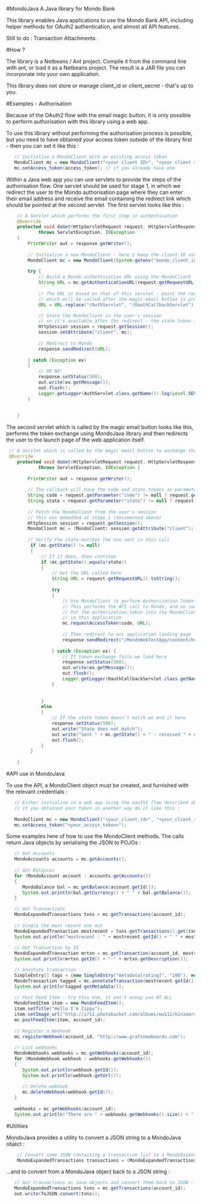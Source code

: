 #MondoJava
A Java library for Mondo Bank

This library enables Java applications to use the Mondo Bank API, including helper methods for OAuth2 authentication, and almost all API features.

Still to do : Transaction Attachments.

#How ?

The library is a Netbeans / Ant project. Compile it from the command line with ant, or load it as a Netbeans project. The result is a JAR file you can incorporate into your own application. 

This library does not store or manage client_id or client_secret - that's up to you.

#Examples - Authorisation

Because of the OAuth2 flow with the email magic button, it is only possible to perform authorisation with this library using a web app.

To use this library without performing the authorisation process is possible, but you need to have obtained your access token outside of the library first - then you can set it like this :

```java
   // Initialise a MondoClient with an existing access token
   MondoClient mc = new MondoClient("<your client ID>", "<your client secret>");
   mc.setAccess_token(access_token); // if you already have one
```
Within a Java web app you can use servlets to provide the steps of the authorisation flow. One servlet should be used for stage 1, in which we redirect the user to the Mondo authorisation page where they can enter their email address and receive the email containing the redirect link which should be pointed at the second servlet. The first servlet looks like this :

```java
    // A Servlet which performs the first step in authentication
    @Override
    protected void doGet(HttpServletRequest request, HttpServletResponse response)
            throws ServletException, IOException 
    {
        PrintWriter out = response.getWriter();
        
        // Initialise a new MondoClient - here I keep the client ID and client secret in environment vars
        MondoClient mc = new MondoClient(System.getenv("mondo_client_id"), System.getenv("mondo_client_secret"));
        
        try {
            // Build a Mondo authentication URL using the MondoClient
            String URL = mc.getAuthenticationURL(request.getRequestURL().toString());
            
            // The URL is based on that of this servlet - point the redirect at the callback servlet
            // which will be called after the magic email button is pressed
            URL = URL.replace("/AuthServlet", "/OauthCallbackServlet");

            // Store the MondoClient in the user's session 
            // so it's available after the redirect - the state token is in here now
            HttpSession session = request.getSession();
            session.setAttribute("client", mc);
            
            // Redirect to Mondo
            response.sendRedirect(URL);
            
        } catch (Exception ex) 
        {
            // OH NO!
            response.setStatus(500);
            out.write(ex.getMessage());
            out.flush();
            Logger.getLogger(AuthServlet.class.getName()).log(Level.SEVERE, null, ex);
        }
        
        
    }
```
The second servlet which is called by the magic email button looks like this, performs the token exchange using MondoJava library and then redirects the user to the launch page of the web application itself.

```java
 // A Servlet which is called by the magic email button to exchange the code for the token
 @Override
    protected void doGet(HttpServletRequest request, HttpServletResponse response)
            throws ServletException, IOException {
        
        PrintWriter out = response.getWriter();
        
        // The callback will have the code and state tokens as parameters
        String code = request.getParameter("code") != null ? request.getParameter("code") : "";
        String state = request.getParameter("state") != null ? request.getParameter("state") : "";
        
        // Fetch the MondoClient from the user's session
        // This was embedded at stage 1 (documented above)
        HttpSession session = request.getSession();
        MondoClient mc = (MondoClient) session.getAttribute("client");
         
        // Verify the state matches the one sent in this call
         if (mc.getState() != null)
         {
             // If it does, then continue
             if (mc.getState().equals(state))
             {
                 // Get the URL called here
                 String URL = request.getRequestURL().toString();
                 
                 try 
                 {
                     // Use MondoClient to perform Authorization Token Exchange
                     // This performs the API call to Mondo, and on success it will
                     // Put the authorization_token into the MondoClient for use
                     // in this application
                     mc.requestAccessToken(code, URL);
                     
                     // Then redirect to our application landing page
                     response.sendRedirect("/MondoWebTestApp/content/home.jsp");
                     
                 } catch (Exception ex) {
                     // If token exchange fails we land here
                     response.setStatus(500);
                     out.write(ex.getMessage());
                     out.flush();
                     Logger.getLogger(OauthCallbackServlet.class.getName()).log(Level.SEVERE, null, ex);
                 }
                 
                 
             }
             else
             {
                 // If the state token doesn't match we end it here
                 response.setStatus(500);
                 out.write("State does not match");
                 out.write("Sent " + mc.getState() + " - received " + state);
                 out.flush();
             }
         }
        
    }
```

#API use in MondoJava

To use the API, a MondoClient object must be created, and furnished with the relevant credentials :

```java
   // Either initialise in a web app using the oauth2 flow described above or 
   // if you obtained your token in another way do it like this :
   
   MondoClient mc = new MondoClient("<your_client_id>", "<your_client_secret>");
   mc.setAccess_token("<your_access_token>");
```
Some examples here of how to use the MondoClient methods. The calls return Java objects by serialising the JSON to POJOs :

```java
   // Get Accounts
   MondoAccounts accounts = mc.getAccounts();
            
   // Get Balances
   for (MondoAccount account : accounts.getAccounts())
   {
      MondoBalance bal = mc.getBalance(account.getId());
      System.out.println(bal.getCurrency() + " " + bal.getBalance());
   }

   // Get Transactions
   MondoExpandedTransactions txns = mc.getTransactions(account_id);
           
   // Single the most recent one out
   MondoExpandedTransaction mostrecent = txns.getTransactions().get(txns.getTransactions().size()-1);
   System.out.println("mostrecent : " + mostrecent.getId() + " " + mostrecent.getAmount() + " at " + mostrecent.getMerchant().getName());
            
   // Get Transaction by ID
   MondoExpandedTransaction mrtxn = mc.getTransaction(account_id, mostrecent.getId());
   System.out.println(mrtxn.getId() + "-" + mrtxn.getDescription());

   // Annotate transaction
   SimpleEntry[] tags = {new SimpleEntry("metadata[rating]", "100"), new SimpleEntry("metadata[stars]", "5")};
   MondoTransaction tagged = mc.annotateTransaction(mostrecent.getId(), tags);
   System.out.println(tagged.getMetadata());
            
   // Post Feed Item - try this one, it won't annoy you AT ALL
   MondoFeedItem item = new MondoFeedItem();
   item.setTitle("Hello I'm Zippy");
   item.setImage_url("http://i711.photobucket.com/albums/ww112/kinimaru/zippy.png");
   mc.postFeedItem(item, account_id);
            
   // Register a Webhook
   mc.registerWebhook(account_id, "http://www.grafsnowboards.com");
            
   // List webhooks
   MondoWebhooks webhooks = mc.getWebhooks(account_id);
   for (MondoWebhook webhook : webhooks.getWebhooks())
   {
      System.out.println(webhook.getId());
      System.out.println(webhook.getUrl());
                
      // Delete webhook
      mc.deleteWebhook(webhook.getId());
   }
            
   webhooks = mc.getWebhooks(account_id);
   System.out.println("There are " + webhooks.getWebhooks().size() + " webhooks registered");
```

#Utilities

MondoJava provides a utility to convert a JSON string to a MondoJava object :

```java
    // Convert some JSON containing a transaction list to a MondoExpandedTransactions object
    MondoExpandedTransactions transactions = (MondoExpandedTransactions) ToJava.convert(json, MondoExpandedTransactions.class);
```

...and to convert from a MondoJava object back to a JSON string :

```java
   // Get transactions as Java objects and convert them back to JSON - yeah I know...!
   MondoExpandedTransactions txns = mc.getTransactions(account_id);
   out.write(ToJSON.convert(txns));
```
